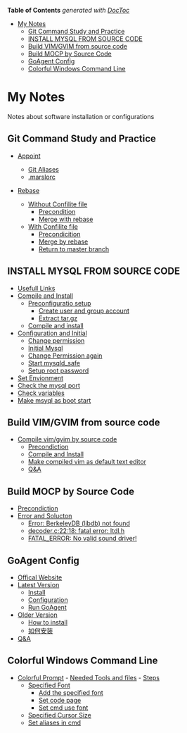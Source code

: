 <!-- START doctoc generated TOC please keep comment here to allow auto update -->
<!-- DON'T EDIT THIS SECTION, INSTEAD RE-RUN doctoc TO UPDATE -->
**Table of Contents**  *generated with [DocToc](https://github.com/thlorenz/doctoc)*

- [My Notes](#my-notes)
  - [Git Command Study and Practice](#git-command-study-and-practice)
  - [INSTALL MYSQL FROM SOURCE CODE](#install-mysql-from-source-code)
  - [Build VIM/GVIM from source code](#build-vimgvim-from-source-code)
  - [Build MOCP by Source Code](#build-mocp-by-source-code)
  - [GoAgent Config](#goagent-config)
  - [Colorful Windows Command Line](#colorful-windows-command-line)

<!-- END doctoc generated TOC please keep comment here to allow auto update -->

My Notes
=======
Notes about software installation or configurations

## Git Command Study and Practice
- [Appoint](programming/git/gitStudy.md#appoint)
    - [Git Aliases](programming/git/gitStudy.md#git-alias)
    - [.marslorc](programming/git/gitStudy.md##marslorc)

- [Rebase](programming/git/gitStudy.md#rebase)
    - [Without Confilite file](programming/git/gitStudy.md#without-confilite-file)
        - [Precondition](programming/git/gitStudy.md#precondiction)
        - [Merge with rebase](programming/git/gitStudy.md#merge-with-rebase)
    - [With Confilite file](programming/git/gitStudy.md#with-confilite-file)
        - [Precondicition](programming/git/gitStudy.md#precondiction-1)
        - [Merge by rebase](programming/git/gitStudy.md#merge-by-rebase)
        - [Return to master branch](programming/git/gitStudy.md#return-to-master-branch)

## INSTALL MYSQL FROM SOURCE CODE
- [Usefull Links](programming/mysql/mysqlInstallationBySourceCode.md#usefull-links)
- [Compile and Install](programming/mysql/mysqlInstallationBySourceCode.md#compile-and-install)
    - [Preconfiguratio setup](programming/mysql/mysqlInstallationBySourceCode.md#preconfiguration-setup)
        - [Create user and group account](programming/mysql/mysqlInstallationBySourceCode.md#create-user-and-group)
        - [Extract tar.gz](programming/mysql/mysqlInstallationBySourceCode.md#extract-targz)
    - [Compile and install](programming/mysql/mysqlInstallationBySourceCode.md#compile-and-install)
- [Configuration and Initial](programming/mysql/mysqlInstallationBySourceCode.md#configuration-and-initial)
    - [Change permission](programming/mysql/mysqlInstallationBySourceCode.md#permission-manager)
    - [Initial Mysql](programming/mysql/mysqlInstallationBySourceCode.md#initial-mysql)
    - [Change Permission again](programming/mysql/mysqlInstallationBySourceCode.md#change-permission-again)
    - [Start mysqld_safe](programming/mysql/mysqlInstallationBySourceCode.md#start-mysqld_safe)
    - [Setup root password](programming/mysql/mysqlInstallationBySourceCode.md#setup-root-password)
- [Set Envionment](programming/mysql/mysqlInstallationBySourceCode.md#set-environment)
- [Check the mysql port](programming/mysql/mysqlInstallationBySourceCode.md#check-the-mysql-port)
- [Check variables](programming/mysql/mysqlInstallationBySourceCode.md#check-variables)
- [Make msyql as boot start](programming/mysql/mysqlInstallationBySourceCode.md#make-mysql-as-boot-start)

## Build VIM/GVIM from source code
- [Compile vim/gvim by source code](https://github.com/marslo/myvim#compile-vimgvim-by-source-code)
    - [Precondiction](https://github.com/marslo/myvim#1-prepare-environment)
    - [Compile and Install](https://github.com/marslo/myvim#2-compile-and-install)
    - [Make compiled vim as default text editor](https://github.com/marslo/myvim#3-make-the-compiled-gvim-as-the-default-text-editor-in-ubunut)
    - [Q&A](https://github.com/marslo/myvim#4-qa)

## Build MOCP by Source Code
- [Precondiction](https://github.com/marslo/moc-cmus#precondiction)
- [Error and Solucton](https://github.com/marslo/moc-cmus#errors-and-soluctions)
    - [Error: BerkeleyDB (libdb) not found](https://github.com/marslo/moc-cmus#error-berkeleydb-libdb-not-found)
    - [decoder.c:22:18: fatal error: ltdl.h](https://github.com/marslo/moc-cmus#decoderc2218-fatal-error-ltdlh)
    - [FATAL_ERROR: No valid sound driver!](https://github.com/marslo/moc-cmus#fatal_error-no-valid-sound-driver)

## GoAgent Config
- [Offical Website](https://github.com/marslo/myGoagent#offical-webiste)
- [Latest Version](https://github.com/marslo/myGoagent#download-and-installation)
    - [Install](https://github.com/marslo/myGoagent#gevent-installation)
    - [Configuration](https://github.com/marslo/myGoagent#configuration)
    - [Run GoAgent](https://github.com/marslo/myGoagent#run-goagent)
- [Older Version](https://github.com/marslo/myGoagent#older-version)
    - [How to install](https://github.com/marslo/myGoagent#how-to-install)
    - [如何安装](https://github.com/marslo/myGoagent#%E5%A6%82%E4%BD%95%E5%AE%89%E8%A3%85)
- [Q&A](https://github.com/marslo/myGoagent#qa)

## Colorful Windows Command Line
- [Colorful Prompt](https://github.com/marslo/myColorfulWinCommandLine#colorful_commandline_windows)
      - [Needed Tools and files](https://github.com/marslo/myColorfulWinCommandLine#needed-tools-and-files)
      - [Steps](https://github.com/marslo/myColorfulWinCommandLine#steps)
  - [Specified Font](https://github.com/marslo/myColorfulWinCommandLine#change-font-in-commandline)
      - [Add the specified font](https://github.com/marslo/myColorfulWinCommandLine#add-the-customize-font)
      - [Set code page](https://github.com/marslo/myColorfulWinCommandLine#set-code-page)
      - [Set cmd use font](https://github.com/marslo/myColorfulWinCommandLine#settings)
  - [Specified Cursor Size](https://github.com/marslo/myColorfulWinCommandLine#specified-the-cursor-size)
  - [Set aliases in cmd](https://github.com/marslo/myColorfulWinCommandLine#set-aliases-in-command-linedefault-command-line)

